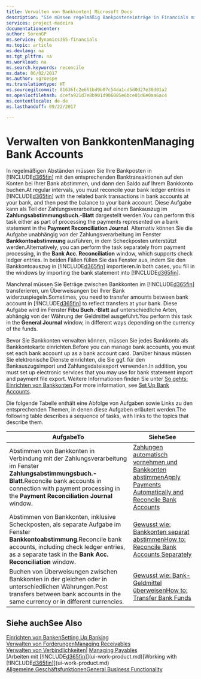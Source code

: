 ```yaml
---
title: Verwalten von Bankkonten| Microsoft Docs
description: "Sie müssen regelmäßig Bankposteneinträge in Financials mit den verknüpften Banktransaktionen in Ihren Bankkonten abstimmen."
services: project-madeira
documentationcenter: 
author: SorenGP
ms.service: dynamics365-financials
ms.topic: article
ms.devlang: na
ms.tgt_pltfrm: na
ms.workload: na
ms.search.keywords: reconcile
ms.date: 06/02/2017
ms.author: sgroespe
ms.translationtype: HT
ms.sourcegitcommit: 81636fc2e661bd9b07c54da1cd5d0d27e30d01a2
ms.openlocfilehash: dcefa921d7e8b901d906085e6bce01d6e0aa6ac4
ms.contentlocale: de-de
ms.lasthandoff: 09/22/2017

---
```

# <a name="managing-bank-accounts"></a><span data-ttu-id="f7701-103">Verwalten von Bankkonten</span><span class="sxs-lookup"><span data-stu-id="f7701-103">Managing Bank Accounts</span></span>
<span data-ttu-id="f7701-104">In regelmäßigen Abständen müssen Sie Ihre Bankposten in [!INCLUDE[d365fin](includes/d365fin_md.md)] mit den entsprechenden Banktransaktionen auf den Konten bei Ihrer Bank abstimmen, und dann den Saldo auf Ihrem Bankkonto buchen.</span><span class="sxs-lookup"><span data-stu-id="f7701-104">At regular intervals, you must reconcile your bank ledger entries in [!INCLUDE[d365fin](includes/d365fin_md.md)] with the related bank transactions in bank accounts at your bank, and then post the balance to your bank account.</span></span> <span data-ttu-id="f7701-105">Diese Aufgabe kann als Teil der Zahlungsverarbeitung auf einem Bankauszug im **Zahlungsabstimmungsbuch.-Blatt** dargestellt werden.</span><span class="sxs-lookup"><span data-stu-id="f7701-105">You can perform this task either as part of processing the payments represented on a bank statement in the **Payment Reconciliation Journal**.</span></span> <span data-ttu-id="f7701-106">Alternativ können Sie die Aufgabe unabhängig von der Zahlungsverarbeitung im Fenster **Bankkontoabstimmung** ausführen, in dem Scheckposten unterstützt werden.</span><span class="sxs-lookup"><span data-stu-id="f7701-106">Alternatively, you can perform the task separately from payment processing, in the **Bank Acc. Reconciliation** window, which supports check ledger entries.</span></span> <span data-ttu-id="f7701-107">In beiden Fällen füllen Sie das Fenster aus, indem Sie den Bankkontoauszug in [!INCLUDE[d365fin](includes/d365fin_md.md)] importieren.</span><span class="sxs-lookup"><span data-stu-id="f7701-107">In both cases, you fill in the windows by importing the bank statement into [!INCLUDE[d365fin](includes/d365fin_md.md)].</span></span>

<span data-ttu-id="f7701-108">Manchmal müssen Sie Beträge zwischen Bankkonten im [!INCLUDE[d365fin](includes/d365fin_md.md)] transferieren, um Überweisungen bei Ihrer Bank widerzuspiegeln.</span><span class="sxs-lookup"><span data-stu-id="f7701-108">Sometimes, you need to transfer amounts between bank account in [!INCLUDE[d365fin](includes/d365fin_md.md)] to reflect transfers at your bank.</span></span> <span data-ttu-id="f7701-109">Diese Aufgabe wird im Fenster **Fibu Buch.-Blatt** auf unterschiedliche Arten, abhängig von der Währung der Geldmittel ausgeführt.</span><span class="sxs-lookup"><span data-stu-id="f7701-109">You perform this task in the **General Journal** window, in different ways depending on the currency of the funds.</span></span>

<span data-ttu-id="f7701-110">Bevor Sie Bankkonten verwalten können, müssen Sie jedes Bankkonto als Bankkontokarte einrichten.</span><span class="sxs-lookup"><span data-stu-id="f7701-110">Before you can manage bank accounts, you must set each bank account up as a bank account card.</span></span> <span data-ttu-id="f7701-111">Darüber hinaus müssen Sie elektronische Dienste einrichten, die Sie ggf. für den Bankauszugsimport und Zahlungsdateiexport verwenden.</span><span class="sxs-lookup"><span data-stu-id="f7701-111">In addition, you must set up electronic services that you may use for bank statement import and payment file export.</span></span> <span data-ttu-id="f7701-112">Weitere Informationen finden Sie unter [So gehts: Einrichten von Bankkonten](bank-setup-banking.md).</span><span class="sxs-lookup"><span data-stu-id="f7701-112">For more information, see [Set Up Bank Accounts](bank-setup-banking.md).</span></span>

<span data-ttu-id="f7701-113">Die folgende Tabelle enthält eine Abfolge von Aufgaben sowie Links zu den entsprechenden Themen, in denen diese Aufgaben erläutert werden.</span><span class="sxs-lookup"><span data-stu-id="f7701-113">The following table describes a sequence of tasks, with links to the topics that describe them.</span></span>

| <span data-ttu-id="f7701-114">Aufgabe</span><span class="sxs-lookup"><span data-stu-id="f7701-114">To</span></span> | <span data-ttu-id="f7701-115">Siehe</span><span class="sxs-lookup"><span data-stu-id="f7701-115">See</span></span> |
| --- | --- |
| <span data-ttu-id="f7701-116">Abstimmen von Bankkonten in Verbindung mit der Zahlungsverarbeitung im Fenster **Zahlungsabstimmungsbuch.-Blatt**.</span><span class="sxs-lookup"><span data-stu-id="f7701-116">Reconcile bank accounts in connection with payment processing in the **Payment Reconciliation Journal** window.</span></span> |[<span data-ttu-id="f7701-117">Zahlungen automatisch vornehmen und Bankkonten abstimmen</span><span class="sxs-lookup"><span data-stu-id="f7701-117">Apply Payments Automatically and Reconcile Bank Accounts</span></span>](receivables-apply-payments-auto-reconcile-bank-accounts.md) |
| <span data-ttu-id="f7701-118">Abstimmen von Bankkonten, inklusive Scheckposten, als separate Aufgabe im Fenster **Bankkontoabstimmung**.</span><span class="sxs-lookup"><span data-stu-id="f7701-118">Reconcile bank accounts, including check ledger entries, as a separate task in the **Bank Acc. Reconciliation** window.</span></span> |[<span data-ttu-id="f7701-119">Gewusst wie: Bankkonten separat abstimmen</span><span class="sxs-lookup"><span data-stu-id="f7701-119">How to: Reconcile Bank Accounts Separately</span></span>](bank-how-reconcile-bank-accounts-separately.md) |
| <span data-ttu-id="f7701-120">Buchen von Überweisungen zwischen Bankkonten in der gleichen oder in unterschiedlichen Währungen.</span><span class="sxs-lookup"><span data-stu-id="f7701-120">Post transfers between bank accounts in the same currency or in different currencies.</span></span> |[<span data-ttu-id="f7701-121">Gewusst wie: Bank-Geldmittel überweisen</span><span class="sxs-lookup"><span data-stu-id="f7701-121">How to: Transfer Bank Funds</span></span>](bank-how-transfer-bank-funds.md) |

## <a name="see-also"></a><span data-ttu-id="f7701-122">Siehe auch</span><span class="sxs-lookup"><span data-stu-id="f7701-122">See Also</span></span>
[<span data-ttu-id="f7701-123">Einrichten von Banken</span><span class="sxs-lookup"><span data-stu-id="f7701-123">Setting Up Banking</span></span>](bank-setup-banking.md)  
[<span data-ttu-id="f7701-124">Verwalten von Forderungen</span><span class="sxs-lookup"><span data-stu-id="f7701-124">Managing Receivables</span></span>](receivables-manage-receivables.md)  
<span data-ttu-id="f7701-125">[Verwalten von Verbindlichkeiten|](payables-manage-payables.md)  </span><span class="sxs-lookup"><span data-stu-id="f7701-125">[Managing Payables](payables-manage-payables.md)  </span></span>  
<span data-ttu-id="f7701-126">[Arbeiten mit [!INCLUDE[d365fin](includes/d365fin_md.md)]](ui-work-product.md)</span><span class="sxs-lookup"><span data-stu-id="f7701-126">[Working with [!INCLUDE[d365fin](includes/d365fin_md.md)]](ui-work-product.md)</span></span>  
[<span data-ttu-id="f7701-127">Allgemeine Geschäftsfunktionen</span><span class="sxs-lookup"><span data-stu-id="f7701-127">General Business Functionality</span></span>](ui-across-business-areas.md)  

